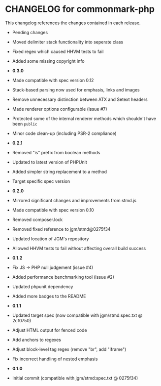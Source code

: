 CHANGELOG for commonmark-php
============================

This changelog references the changes contained in each release.

* Pending changes

 * Moved delimiter stack functionality into seperate class
 * Fixed regex which caused HHVM tests to fail
 * Added some missing copyright info

* **0.3.0**

 * Made compatible with spec version 0.12
 * Stack-based parsing now used for emphasis, links and images
 * Remove unnecessary distinction between ATX and Setext headers
 * Made renderer options configurable (issue #7)
 * Protected some of the internal renderer methods which shouldn't have been `public`
 * Minor code clean-up (including PSR-2 compliance)

* **0.2.1**

 * Removed "is" prefix from boolean methods
 * Updated to latest version of PHPUnit
 * Added simpler string replacement to a method
 * Target specific spec version

* **0.2.0**

 * Mirrored significant changes and improvements from stmd.js
 * Made compatible with spec version 0.10
 * Removed composer.lock
 * Removed fixed reference to jgm/stmd@0275f34
 * Updated location of JGM's repository
 * Allowed HHVM tests to fail without affecting overall build success

* **0.1.2**

 * Fix JS -> PHP null judgement (issue #4)
 * Added performance benchmarking tool (issue #2)
 * Updated phpunit dependency
 * Added more badges to the README

* **0.1.1**

 * Updated target spec (now compatible with jgm/stmd:spec.txt @ 2cf0750)
 * Adjust HTML output for fenced code
 * Add anchors to regexes
 * Adjust block-level tag regex (remove "br", add "iframe")
 * Fix incorrect handling of nested emphasis

* **0.1.0**

 * Initial commit (compatible with jgm/stmd:spec.txt @ 0275f34)

